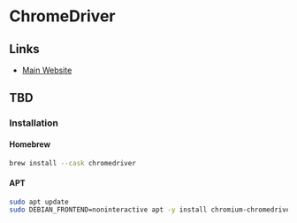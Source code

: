 # ChromeDriver

## Links

- [Main Website](https://sites.google.com/chromium.org/driver/)

## TBD

### Installation

#### Homebrew

```sh
brew install --cask chromedriver
```

#### APT

```sh
sudo apt update
sudo DEBIAN_FRONTEND=noninteractive apt -y install chromium-chromedriver
```

<!--
https://www.zaproxy.org/blog/2021-11-26-launching-browsers-with-extensions/
-->
